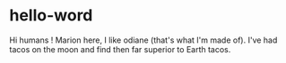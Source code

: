 # hello-word
Hi humans !
Marion here, I like odiane (that's what I'm made of).
I've had tacos on the moon and find then far superior to Earth tacos.
